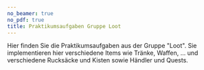 ```yaml
---
no_beamer: true
no_pdf: true
title: Praktikumsaufgaben Gruppe Loot
---
```


Hier finden Sie die Praktikumsaufgaben aus der Gruppe "Loot". Sie implementieren hier verschiedene Items wie Tränke,
Waffen, ... und verschiedene Rucksäcke und Kisten sowie Händler und Quests.
